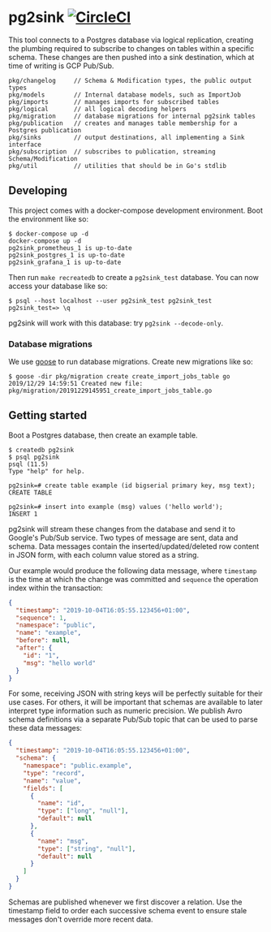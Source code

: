 # pg2sink [![CircleCI](https://circleci.com/gh/lawrencejones/pg2sink.svg?style=svg)](https://circleci.com/gh/lawrencejones/pg2sink)

This tool connects to a Postgres database via logical replication, creating the
plumbing required to subscribe to changes on tables within a specific schema.
These changes are then pushed into a sink destination, which at time of writing
is GCP Pub/Sub.

```
pkg/changelog     // Schema & Modification types, the public output types
pkg/models        // Internal database models, such as ImportJob
pkg/imports       // manages imports for subscribed tables
pkg/logical       // all logical decoding helpers
pkg/migration     // database migrations for internal pg2sink tables
pkg/publication   // creates and manages table membership for a Postgres publication
pkg/sinks         // output destinations, all implementing a Sink interface
pkg/subscription  // subscribes to publication, streaming Schema/Modification
pkg/util          // utilities that should be in Go's stdlib
```

## Developing

This project comes with a docker-compose development environment. Boot the
environment like so:

```console
$ docker-compose up -d
docker-compose up -d
pg2sink_prometheus_1 is up-to-date
pg2sink_postgres_1 is up-to-date
pg2sink_grafana_1 is up-to-date
```

Then run `make recreatedb` to create a `pg2sink_test` database. You can now
access your database like so:

```console
$ psql --host localhost --user pg2sink_test pg2sink_test
pg2sink_test=> \q
```

pg2sink will work with this database: try `pg2sink --decode-only`.

### Database migrations

We use [goose](github.com/pressly/goose) to run database migrations. Create new
migrations like so:

```console
$ goose -dir pkg/migration create create_import_jobs_table go
2019/12/29 14:59:51 Created new file: pkg/migration/20191229145951_create_import_jobs_table.go
```

## Getting started

Boot a Postgres database, then create an example table.

```console
$ createdb pg2sink
$ psql pg2sink
psql (11.5)
Type "help" for help.

pg2sink=# create table example (id bigserial primary key, msg text);
CREATE TABLE

pg2sink=# insert into example (msg) values ('hello world');
INSERT 1
```

pg2sink will stream these changes from the database and send it to Google's
Pub/Sub service. Two types of message are sent, data and schema. Data messages
contain the inserted/updated/deleted row content in JSON form, with each column
value stored as a string.

Our example would produce the following data message, where `timestamp` is the
time at which the change was committed and `sequence` the operation index within
the transaction:

```json
{
  "timestamp": "2019-10-04T16:05:55.123456+01:00",
  "sequence": 1,
  "namespace": "public",
  "name": "example",
  "before": null,
  "after": {
    "id": "1",
    "msg": "hello world"
  }
}
```

For some, receiving JSON with string keys will be perfectly suitable for their
use cases. For others, it will be important that schemas are available to later
interpret type information such as numeric precision. We publish Avro schema
definitions via a separate Pub/Sub topic that can be used to parse these data
messages:

```json
{
  "timestamp": "2019-10-04T16:05:55.123456+01:00",
  "schema": {
    "namespace": "public.example",
    "type": "record",
    "name": "value",
    "fields": [
      {
        "name": "id",
        "type": ["long", "null"],
        "default": null
      },
      {
        "name": "msg",
        "type": ["string", "null"],
        "default": null
      }
    ]
  }
}
```

Schemas are published whenever we first discover a relation. Use the timestamp
field to order each successive schema event to ensure stale messages don't
override more recent data.
